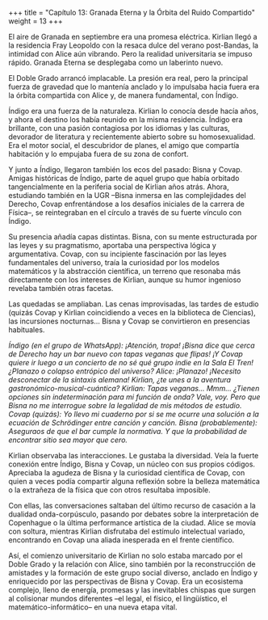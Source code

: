 +++
title = "Capítulo 13: Granada Eterna y la Órbita del Ruido Compartido" 
weight = 13
+++

El aire de Granada en septiembre era una promesa eléctrica. Kirlian llegó a la residencia Fray Leopoldo con la resaca dulce del verano post-Bandas, la intimidad con Alice aún vibrando. Pero la realidad universitaria se impuso rápido. Granada Eterna se desplegaba como un laberinto nuevo.

El Doble Grado arrancó implacable. La presión era real, pero la principal fuerza de gravedad que lo mantenía anclado y lo impulsaba hacia fuera era la órbita compartida con Alice y, de manera fundamental, con Índigo.

Índigo era una fuerza de la naturaleza. Kirlian lo conocía desde hacía años, y ahora el destino los había reunido en la misma residencia. Índigo era brillante, con una pasión contagiosa por los idiomas y las culturas, devorador de literatura y recientemente abierto sobre su homosexualidad. Era el motor social, el descubridor de planes, el amigo que compartía habitación y lo empujaba fuera de su zona de confort.

Y junto a Índigo, llegaron también los ecos del pasado: Bisna y Covap. Amigas históricas de Índigo, parte de aquel grupo que había orbitado tangencialmente en la periferia social de Kirlian años atrás. Ahora, estudiando también en la UGR –Bisna inmersa en las complejidades del Derecho, Covap enfrentándose a los desafíos iniciales de la carrera de Física–, se reintegraban en el círculo a través de su fuerte vínculo con Índigo.

Su presencia añadía capas distintas. Bisna, con su mente estructurada por las leyes y su pragmatismo, aportaba una perspectiva lógica y argumentativa. Covap, con su incipiente fascinación por las leyes fundamentales del universo, traía la curiosidad por los modelos matemáticos y la abstracción científica, un terreno que resonaba más directamente con los intereses de Kirlian, aunque su humor ingenioso revelaba también otras facetas.

Las quedadas se ampliaban. Las cenas improvisadas, las tardes de estudio (quizás Covap y Kirlian coincidiendo a veces en la biblioteca de Ciencias), las incursiones nocturnas... Bisna y Covap se convirtieron en presencias habituales.

*Índigo (en el grupo de WhatsApp): ¡Atención, tropa! ¡Bisna dice que cerca de Derecho hay un bar nuevo con tapas veganas que flipas! ¡Y Covap quiere ir luego a un concierto de no sé qué grupo indie en la Sala El Tren! ¿Planazo o colapso entrópico del universo?*
*Alice: ¡Planazo! ¡Necesito desconectar de la sintaxis alemana! Kirlian, ¿te unes a la aventura gastronómico-musical-cuántica?*
*Kirlian: Tapas veganas... Mmm... ¿Tienen opciones sin indeterminación para mi función de onda? Vale, voy. Pero que Bisna no me interrogue sobre la legalidad de mis métodos de estudio.*
*Covap (quizás): Yo llevo mi cuaderno por si se me ocurre una solución a la ecuación de Schrödinger entre canción y canción.*
*Bisna (probablemente): Aseguraos de que el bar cumple la normativa. Y que la probabilidad de encontrar sitio sea mayor que cero.*

Kirlian observaba las interacciones. Le gustaba la diversidad. Veía la fuerte conexión entre Índigo, Bisna y Covap, un núcleo con sus propios códigos. Apreciaba la agudeza de Bisna y la curiosidad científica de Covap, con quien a veces podía compartir alguna reflexión sobre la belleza matemática o la extrañeza de la física que con otros resultaba imposible.

Con ellas, las conversaciones saltaban del último recurso de casación a la dualidad onda-corpúsculo, pasando por debates sobre la interpretación de Copenhague o la última performance artística de la ciudad. Alice se movía con soltura, mientras Kirlian disfrutaba del estímulo intelectual variado, encontrando en Covap una aliada inesperada en el frente científico.

Así, el comienzo universitario de Kirlian no solo estaba marcado por el Doble Grado y la relación con Alice, sino también por la reconstrucción de amistades y la formación de este grupo social diverso, anclado en Índigo y enriquecido por las perspectivas de Bisna y Covap. Era un ecosistema complejo, lleno de energía, promesas y las inevitables chispas que surgen al colisionar mundos diferentes –el legal, el físico, el lingüístico, el matemático-informático– en una nueva etapa vital.